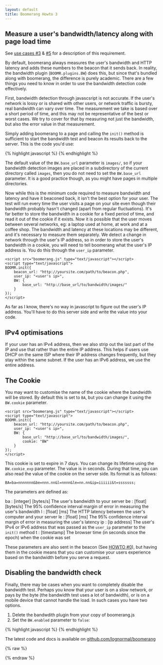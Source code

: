 ```yaml
---
layout: default
title: Boomerang Howto 3
---
```


Measure a user's bandwidth/latency along with page load time
------------------------------------------------------------

See [use cases \#3](../use-cases.html#uc-3) &
[\#5](../use-cases.html#uc-5) for a description of this requirement.

By default, boomerang always measures the user's bandwidth and HTTP
latency and adds these numbers to the beacon that it sends back. In
reality, the bandwidth plugin (`BOOMR.plugins.BW`) does this, but since
that's bundled along with boomerang, the difference is purely academic.
There are a few things you need to know in order to use the bandwidth
detection code effectively.

First, bandwidth detection through javascsript is not accurate. If the
user's network is lossy or is shared with other users, or network
traffic is bursty, real bandwidth can vary over time. The measurement we
take is based over a short period of time, and this may not be
representative of the best or worst cases. We try to cover for that by
measuring not just the bandwidth, but also the error value in that
measurement.

Simply adding boomerang to a page and calling the `init()` method is
sufficient to start the bandwidth test and beacon its results back to
the server. This is the code you'd use:

{% highlight javascript %}
    <script src="boomerang.js" type="text/javascript"></script>
    <script type="text/javascript">
    BOOMR.init({
        beacon_url: "http://yoursite.com/path/to/beacon.php",
        BW: {
            base_url: "http://base_url/to/bandwidth/images/"
        }
    });
    </script>
{% endhighlight %}

The default value of the `BW.base_url` parameter is `images/`, so if
your bandwidth detection images are placed in a subdirectory of the
current directory called `images`, then you do not need to set the
`BW.base_url` parameter. It is a good practice though, as you might have
pages in multiple directories.

Now while this is the minimum code required to measure bandwidth and
latency and have it beaconed back, it isn't the best option for your
user. The test will run every time the user visits a page on your site
even though their bandwidth probably hasn't changed (apart from regular
fluctuations). It's far better to store the bandwidth in a cookie for a
fixed period of time, and read it out of the cookie if it exists. Now it
is possible that the user moves between several networks, eg: a laptop
used at home, at work and at a coffee shop. The bandwidth and latency at
these locations may be different, and it's necessary to measure them
separately. We detect a change in network through the user's IP address,
so in order to store the user's bandwidth in a cookie, you will need to
tell boomerang what the user's IP address is. You do this through the
`user_ip` parameter.

    <script src="boomerang.js" type="text/javascript"></script>
    <script type="text/javascript">
    BOOMR.init({
        beacon_url: "http://yoursite.com/path/to/beacon.php",
        user_ip: "<user's ip>",
        BW: {
            base_url: "http://base_url/to/bandwidth/images/"
        }
    });
    </script>

As far as I know, there's no way in javascript to figure out the user's
IP address. You'll have to do this server side and write the value into
your code.

IPv4 optimisations
------------------

If your user has an IPv4 address, then we also strip out the last part
of the IP and use that rather than the entire IP address. This helps if
users use DHCP on the same ISP where their IP address changes
frequently, but they stay within the same subnet. If the user has an
IPv6 address, we use the entire address.

The Cookie
----------

You may want to customise the name of the cookie where the bandwidth
will be stored. By default this is set to `BA`, but you can change it
using the `BW.cookie` parameter.

    <script src="boomerang.js" type="text/javascript"></script>
    <script type="text/javascript">
    BOOMR.init({
        beacon_url: "http://yoursite.com/path/to/beacon.php",
        user_ip: "<user's ip>",
        BW: {
            base_url: "http://base_url/to/bandwidth/images/",
            cookie: "BW"
        }
    });
    </script>

This cookie is set to expire in 7 days. You can change its lifetime
using the `BW.cookie_exp` parameter. The value is in seconds. During
that time, you can also read the value of the cookie on the server side.
Its format is as follows:

    BA=ba=nnnnnnn&be=nnn.nn&l=nnnn&le=nn.nn&ip=iiiiii&t=sssssss;

The parameters are defined as:

ba
:   [integer] [bytes/s] The user's bandwidth to your server
be
:   [float] [bytes/s] The 95% confidence interval margin of error in
    measuring the user's bandwidth
l
:   [float] [ms] The HTTP latency between the user's computer and your
    server
le
:   [float] [ms] The 95% confidence interval margin of error in
    measuring the user's latency
ip
:   [ip address] The user's IPv4 or IPv6 address that was passed as the
    `user_ip` parameter to the `init()` method
t
:   [timestamp] The browser time (in seconds since the epoch) when the
    cookie was set

These parameters are also sent in the beacon (See [HOWTO
\#0](howto-0.html)), but having them in the cookie means that you can
customise your users experience based on the bandwidth before you serve
a request.

Disabling the bandwidth check
-----------------------------

Finally, there may be cases when you want to completely disable the
bandwidth test. Perhaps you know that your user is on a slow network, or
pays by the byte (the bandwidth test uses a lot of bandwidth), or is on
a mobile device that cannot handle the load. In such cases you have two
options.

1.  Delete the bandwdith plugin from your copy of boomerang.js
2.  Set the `BW.enabled` parameter to `false`:

{% highlight javascript %}
    <script src="boomerang.js" type="text/javascript"></script>
    <script type="text/javascript">
    BOOMR.init({
        BW: { enabled: false  }
    });
    </script>
{% endhighlight %}

The latest code and docs is available on
[github.com/lognormal/boomerang](http://github.com/lognormal/boomerang/)

<div id="results">
</div>

{% raw %}
<script src="/boomerang/boomerang.js" type="text/javascript"> </script>
<script src="/boomerang/plugins/bw.js" type="text/javascript"> </script>
<script src="/boomerang/plugins/navtiming.js" type="text/javascript"> </script>
<script src="/boomerang/plugins/rt.js" type="text/javascript"> </script>
<script src="howtos.js" type="text/javascript"> </script>
<script type="text/javascript">
BOOMR.init({
		user_ip: '10.0.0.1',
		BW: {
			base_url: '/boomerang/images/',
			cookie: 'HOWTO-BA'
		},
		RT: {
			cookie: 'HOWTO-RT'
		}
	});
</script>
{% endraw %}
